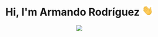 <h1 align="center">Hi, I'm Armando Rodríguez <img src="https://raw.githubusercontent.com/ABSphreak/ABSphreak/master/gifs/Hi.gif" width="30px"></h1>

<p align="center">
  <a href="https://github.com/DenverCoder1/readme-typing-svg"><img src="https://readme-typing-svg.herokuapp.com?font=Time+New+Roman&color=cyan&size=25&center=true&vCenter=true&width=600&height=100&lines=Aprender+Practicar+Desarrollar;Compromiso+Responsabilidad+Perseverancia;Disfrutar+el+proceso;Programar+=+Crear;Aprendizaje+continuo;El+viaje+apenas+comienza+.....<>"></a>
</p>
